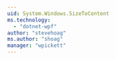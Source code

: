 ```yaml
---
uid: System.Windows.SizeToContent
ms.technology: 
  - "dotnet-wpf"
author: "stevehoag"
ms.author: "shoag"
manager: "wpickett"
---
```

